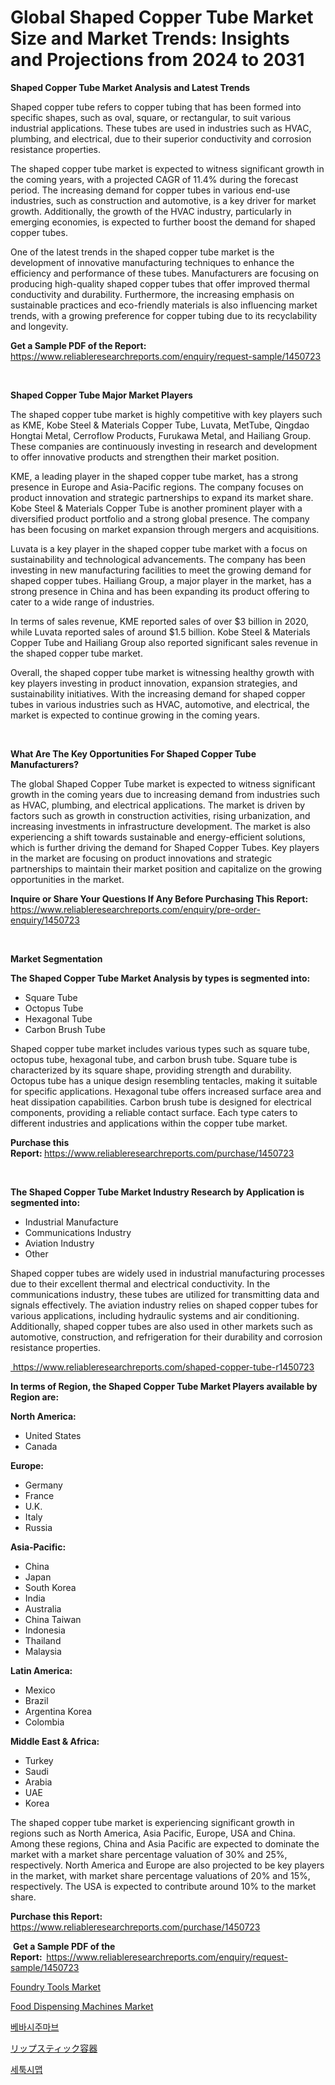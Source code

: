 <p><h1>Global Shaped Copper Tube Market Size and Market Trends: Insights and Projections from 2024 to 2031</h1></p><p><strong>Shaped Copper Tube Market Analysis and Latest Trends</strong></p>
<p><p>Shaped copper tube refers to copper tubing that has been formed into specific shapes, such as oval, square, or rectangular, to suit various industrial applications. These tubes are used in industries such as HVAC, plumbing, and electrical, due to their superior conductivity and corrosion resistance properties.</p><p>The shaped copper tube market is expected to witness significant growth in the coming years, with a projected CAGR of 11.4% during the forecast period. The increasing demand for copper tubes in various end-use industries, such as construction and automotive, is a key driver for market growth. Additionally, the growth of the HVAC industry, particularly in emerging economies, is expected to further boost the demand for shaped copper tubes.</p><p>One of the latest trends in the shaped copper tube market is the development of innovative manufacturing techniques to enhance the efficiency and performance of these tubes. Manufacturers are focusing on producing high-quality shaped copper tubes that offer improved thermal conductivity and durability. Furthermore, the increasing emphasis on sustainable practices and eco-friendly materials is also influencing market trends, with a growing preference for copper tubing due to its recyclability and longevity.</p></p>
<p><strong>Get a Sample PDF of the Report:&nbsp;</strong> <a href="https://www.reliableresearchreports.com/enquiry/request-sample/1450723">https://www.reliableresearchreports.com/enquiry/request-sample/1450723</a></p>
<p>&nbsp;</p>
<p><strong>Shaped Copper Tube Major Market Players</strong></p>
<p><p>The shaped copper tube market is highly competitive with key players such as KME, Kobe Steel & Materials Copper Tube, Luvata, MetTube, Qingdao Hongtai Metal, Cerroflow Products, Furukawa Metal, and Hailiang Group. These companies are continuously investing in research and development to offer innovative products and strengthen their market position.</p><p>KME, a leading player in the shaped copper tube market, has a strong presence in Europe and Asia-Pacific regions. The company focuses on product innovation and strategic partnerships to expand its market share. Kobe Steel & Materials Copper Tube is another prominent player with a diversified product portfolio and a strong global presence. The company has been focusing on market expansion through mergers and acquisitions.</p><p>Luvata is a key player in the shaped copper tube market with a focus on sustainability and technological advancements. The company has been investing in new manufacturing facilities to meet the growing demand for shaped copper tubes. Hailiang Group, a major player in the market, has a strong presence in China and has been expanding its product offering to cater to a wide range of industries.</p><p>In terms of sales revenue, KME reported sales of over $3 billion in 2020, while Luvata reported sales of around $1.5 billion. Kobe Steel & Materials Copper Tube and Hailiang Group also reported significant sales revenue in the shaped copper tube market.</p><p>Overall, the shaped copper tube market is witnessing healthy growth with key players investing in product innovation, expansion strategies, and sustainability initiatives. With the increasing demand for shaped copper tubes in various industries such as HVAC, automotive, and electrical, the market is expected to continue growing in the coming years.</p></p>
<p>&nbsp;</p>
<p><strong>What Are The Key Opportunities For Shaped Copper Tube Manufacturers?</strong></p>
<p><p>The global Shaped Copper Tube market is expected to witness significant growth in the coming years due to increasing demand from industries such as HVAC, plumbing, and electrical applications. The market is driven by factors such as growth in construction activities, rising urbanization, and increasing investments in infrastructure development. The market is also experiencing a shift towards sustainable and energy-efficient solutions, which is further driving the demand for Shaped Copper Tubes. Key players in the market are focusing on product innovations and strategic partnerships to maintain their market position and capitalize on the growing opportunities in the market.</p></p>
<p><strong>Inquire or Share Your Questions If Any Before Purchasing This Report:</strong> <a href="https://www.reliableresearchreports.com/enquiry/pre-order-enquiry/1450723">https://www.reliableresearchreports.com/enquiry/pre-order-enquiry/1450723</a></p>
<p>&nbsp;</p>
<p><strong>Market Segmentation</strong></p>
<p><strong>The Shaped Copper Tube Market Analysis by types is segmented into:</strong></p>
<p><ul><li>Square Tube</li><li>Octopus Tube</li><li>Hexagonal Tube</li><li>Carbon Brush Tube</li></ul></p>
<p><p>Shaped copper tube market includes various types such as square tube, octopus tube, hexagonal tube, and carbon brush tube. Square tube is characterized by its square shape, providing strength and durability. Octopus tube has a unique design resembling tentacles, making it suitable for specific applications. Hexagonal tube offers increased surface area and heat dissipation capabilities. Carbon brush tube is designed for electrical components, providing a reliable contact surface. Each type caters to different industries and applications within the copper tube market.</p></p>
<p><strong>Purchase this Report:&nbsp;</strong><a href="https://www.reliableresearchreports.com/purchase/1450723">https://www.reliableresearchreports.com/purchase/1450723</a></p>
<p>&nbsp;</p>
<p><strong>The Shaped Copper Tube Market Industry Research by Application is segmented into:</strong></p>
<p><ul><li>Industrial Manufacture</li><li>Communications Industry</li><li>Aviation Industry</li><li>Other</li></ul></p>
<p><p>Shaped copper tubes are widely used in industrial manufacturing processes due to their excellent thermal and electrical conductivity. In the communications industry, these tubes are utilized for transmitting data and signals effectively. The aviation industry relies on shaped copper tubes for various applications, including hydraulic systems and air conditioning. Additionally, shaped copper tubes are also used in other markets such as automotive, construction, and refrigeration for their durability and corrosion resistance properties.</p></p>
<p><a href="https://www.reliableresearchreports.com/shaped-copper-tube-r1450723">&nbsp;https://www.reliableresearchreports.com/shaped-copper-tube-r1450723</a></p>
<p><strong>In terms of Region, the Shaped Copper Tube Market Players available by Region are:</strong></p>
<p>
    <p> <strong> North America: </strong>
        <ul>
            <li>United States</li>
            <li>Canada</li>
        </ul>
        </p> 
    <p> <strong> Europe: </strong>
        <ul>
            <li>Germany</li>
            <li>France</li>
            <li>U.K.</li>
            <li>Italy</li>
            <li>Russia</li>
        </ul>
        </p> 
    <p> <strong> Asia-Pacific: </strong>
        <ul>
            <li>China</li>
            <li>Japan</li>
            <li>South Korea</li>
            <li>India</li>
            <li>Australia</li>
            <li>China Taiwan</li>
            <li>Indonesia</li>
            <li>Thailand</li>
            <li>Malaysia</li>
        </ul>
        </p> 
    <p> <strong> Latin America: </strong>
        <ul>
            <li>Mexico</li>
            <li>Brazil</li>
            <li>Argentina Korea</li>
            <li>Colombia</li>
        </ul>
        </p> 
    <p> <strong> Middle East & Africa: </strong>
        <ul>
            <li>Turkey</li>
            <li>Saudi</li>
            <li>Arabia</li>
            <li>UAE</li>
            <li>Korea</li>
        </ul>
    </p>
    </p>
<p><p>The shaped copper tube market is experiencing significant growth in regions such as North America, Asia Pacific, Europe, USA and China. Among these regions, China and Asia Pacific are expected to dominate the market with a market share percentage valuation of 30% and 25%, respectively. North America and Europe are also projected to be key players in the market, with market share percentage valuations of 20% and 15%, respectively. The USA is expected to contribute around 10% to the market share.</p></p>
<p><strong>Purchase this Report: </strong><a href="https://www.reliableresearchreports.com/purchase/1450723">https://www.reliableresearchreports.com/purchase/1450723</a></p>
<p>&nbsp;<strong>Get a Sample PDF of the Report:&nbsp;&nbsp;</strong><a href="https://www.reliableresearchreports.com/enquiry/request-sample/1450723">https://www.reliableresearchreports.com/enquiry/request-sample/1450723</a></p>
<p><strong></strong></p>
<p><p><a href="https://github.com/WillieWoodard/Market-Research-Report-List-4/blob/main/foundry-tools-market.md">Foundry Tools Market</a></p><p><a href="https://github.com/Sarissaschmalingtr6fz2739/Market-Research-Report-List-2/blob/main/food-dispensing-machines-market.md">Food Dispensing Machines Market</a></p><p><a href="https://github.com/CliftonFisher9067/Market-Research-Report-List-1/blob/main/506561632708.md">베바시주마브</a></p><p><a href="https://github.com/mm14022023/Market-Research-Report-List-1/blob/main/890831135709.md">リップスティック容器</a></p><p><a href="https://github.com/fernandotryO5lson96765/Market-Research-Report-List-1/blob/main/173116732709.md">세툭시맵</a></p></p>